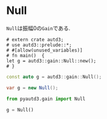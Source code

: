 # Null

`Null`は振幅0の`Gain`である.

```rust,edition2021
# extern crate autd3;
# use autd3::prelude::*;
# #[allow(unused_variables)]
# fn main()  {
let g = autd3::gain::Null::new();
# }
```

```cpp
const auto g = autd3::gain::Null();
```

```cs
var g = new Null();
```

```python
from pyautd3.gain import Null

g = Null()
```

